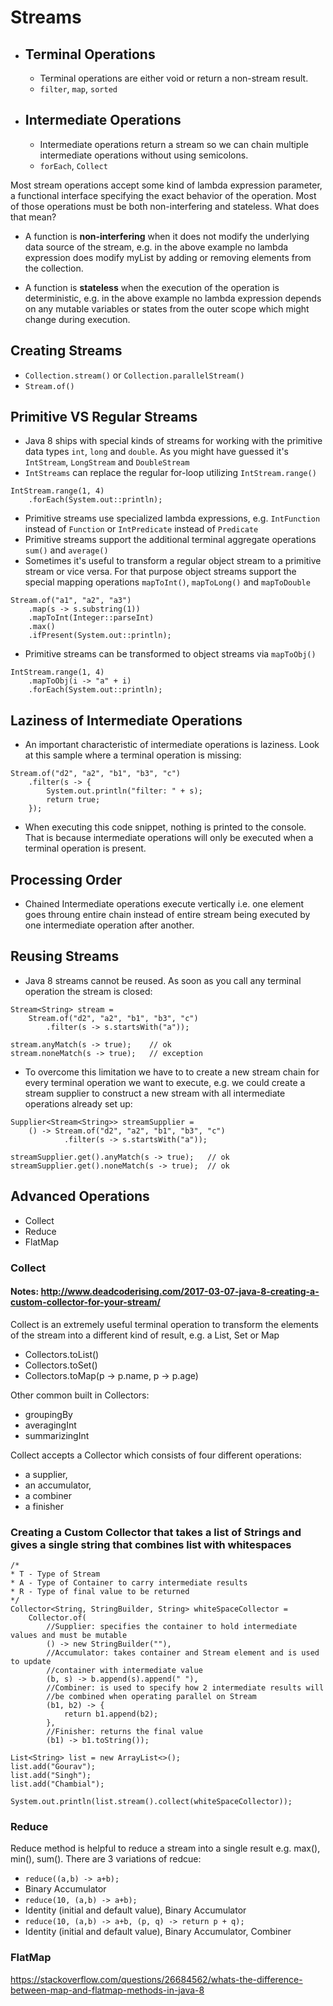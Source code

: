 # Streams

- ## Terminal Operations
  - Terminal operations are either void or return a non-stream result.
  - `filter`, `map`, `sorted`

- ## Intermediate Operations
  - Intermediate operations return a stream so we can chain multiple intermediate operations without using semicolons.
  - `forEach`, `Collect`
 
Most stream operations accept some kind of lambda expression parameter, a functional interface specifying the exact behavior of the operation. Most of those operations must be both non-interfering and stateless. What does that mean?

- A function is **non-interfering** when it does not modify the underlying data source of the stream, e.g. in the above example no lambda expression does modify myList by adding or removing elements from the collection.

- A function is **stateless** when the execution of the operation is deterministic, e.g. in the above example no lambda expression depends on any mutable variables or states from the outer scope which might change during execution.

## Creating Streams

  - `Collection.stream()` or `Collection.parallelStream()`
  - `Stream.of()`
 
## Primitive VS Regular Streams

- Java 8 ships with special kinds of streams for working with the primitive data types `int`, `long` and `double`. As you might have guessed it's `IntStream`, `LongStream` and `DoubleStream`
- `IntStreams` can replace the regular for-loop utilizing `IntStream.range()`

```
IntStream.range(1, 4)
    .forEach(System.out::println);
```
- Primitive streams use specialized lambda expressions, e.g. `IntFunction` instead of `Function` or `IntPredicate` instead of `Predicate`
- Primitive streams support the additional terminal aggregate operations `sum()` and `average()`
- Sometimes it's useful to transform a regular object stream to a primitive stream or vice versa. For that purpose object streams support the special mapping operations `mapToInt()`, `mapToLong()` and `mapToDouble`
```
Stream.of("a1", "a2", "a3")
    .map(s -> s.substring(1))
    .mapToInt(Integer::parseInt)
    .max()
    .ifPresent(System.out::println);
```
- Primitive streams can be transformed to object streams via `mapToObj()`
```
IntStream.range(1, 4)
    .mapToObj(i -> "a" + i)
    .forEach(System.out::println);
```
## Laziness of Intermediate Operations

- An important characteristic of intermediate operations is laziness. Look at this sample where a terminal operation is missing:

```
Stream.of("d2", "a2", "b1", "b3", "c")
    .filter(s -> {
        System.out.println("filter: " + s);
        return true;
    });
```
- When executing this code snippet, nothing is printed to the console. That is because intermediate operations will only be executed when a terminal operation is present.

## Processing Order

- Chained Intermediate operations execute vertically i.e. one element goes throung entire chain instead of entire stream being executed by one intermediate operation after another.

## Reusing Streams

- Java 8 streams cannot be reused. As soon as you call any terminal operation the stream is closed:
```
Stream<String> stream =
    Stream.of("d2", "a2", "b1", "b3", "c")
        .filter(s -> s.startsWith("a"));

stream.anyMatch(s -> true);    // ok
stream.noneMatch(s -> true);   // exception
```
- To overcome this limitation we have to to create a new stream chain for every terminal operation we want to execute, e.g. we could create a stream supplier to construct a new stream with all intermediate operations already set up:
```
Supplier<Stream<String>> streamSupplier =
    () -> Stream.of("d2", "a2", "b1", "b3", "c")
            .filter(s -> s.startsWith("a"));

streamSupplier.get().anyMatch(s -> true);   // ok
streamSupplier.get().noneMatch(s -> true);  // ok
```

## Advanced Operations

- Collect
- Reduce
- FlatMap

### Collect

#### Notes: http://www.deadcoderising.com/2017-03-07-java-8-creating-a-custom-collector-for-your-stream/

Collect is an extremely useful terminal operation to transform the elements of the stream into a different kind of result, e.g. a List, Set or Map
  - Collectors.toList()
  - Collectors.toSet()
  - Collectors.toMap(p -> p.name, p -> p.age)
 
Other common built in Collectors:

  - groupingBy
  - averagingInt
  - summarizingInt

Collect accepts a Collector which consists of four different operations: 
  - a supplier, 
  - an accumulator, 
  - a combiner
  - a finisher
  
### Creating a Custom Collector that takes a list of Strings and gives a single string that combines list with whitespaces

```
/*
* T - Type of Stream
* A - Type of Container to carry intermediate results
* R - Type of final value to be returned
*/
Collector<String, StringBuilder, String> whiteSpaceCollector = 
	Collector.of(
		//Supplier: specifies the container to hold intermediate values and must be mutable
		() -> new StringBuilder(""),
		//Accumulator: takes container and Stream element and is used to update
		//container with intermediate value
		(b, s) -> b.append(s).append(" "), 
		//Combiner: is used to specify how 2 intermediate results will
		//be combined when operating parallel on Stream
		(b1, b2) -> {
			return b1.append(b2);
		},
		//Finisher: returns the final value
		(b1) -> b1.toString());
		
List<String> list = new ArrayList<>();
list.add("Gourav");
list.add("Singh");
list.add("Chambial");
		System.out.println(list.stream().collect(whiteSpaceCollector));
 ```

### Reduce

Reduce method is helpful to reduce a stream into a single result e.g. max(), min(), sum(). There are 3 variations of redcue:

- `reduce((a,b) -> a+b);` 
 - Binary Accumulator
- `reduce(10, (a,b) -> a+b);` 
 - Identity (initial and default value), Binary Accumulator
- `reduce(10, (a,b) -> a+b, (p, q) -> return p + q);`
 - Identity (initial and default value), Binary Accumulator, Combiner

### FlatMap

https://stackoverflow.com/questions/26684562/whats-the-difference-between-map-and-flatmap-methods-in-java-8

